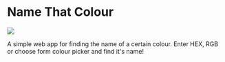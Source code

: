 # Name That Colour

![](https://res.cloudinary.com/dy1xy7vkf/image/upload/name-that-colour.png)

A simple web app for finding the name of a certain colour. Enter HEX, RGB or choose form colour picker and find it's name!
